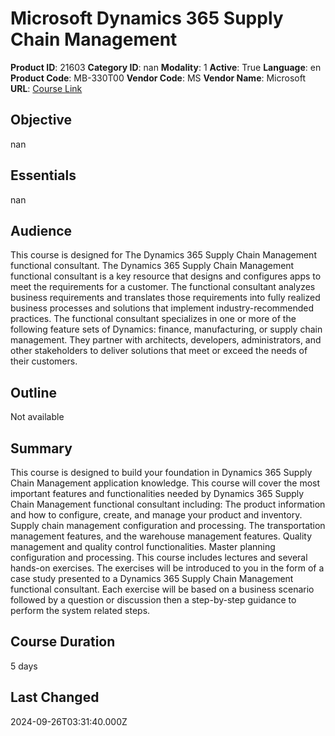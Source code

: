 # Microsoft Dynamics 365 Supply Chain Management

**Product ID**: 21603
**Category ID**: nan
**Modality**: 1
**Active**: True
**Language**: en
**Product Code**: MB-330T00
**Vendor Code**: MS
**Vendor Name**: Microsoft
**URL**: [Course Link](https://www.fastlaneus.com/course/microsoft-mb-330t00)

## Objective
nan

## Essentials
nan

## Audience
This course is designed for The Dynamics 365 Supply Chain Management functional consultant. The Dynamics 365 Supply Chain Management functional consultant is a key resource that designs and configures apps to meet the requirements for a customer. The functional consultant analyzes business requirements and translates those requirements into fully realized business processes and solutions that implement industry-recommended practices. The functional consultant specializes in one or more of the following feature sets of Dynamics: finance, manufacturing, or supply chain management. They partner with architects, developers, administrators, and other stakeholders to deliver solutions that meet or exceed the needs of their customers.

## Outline
Not available

## Summary
This course is designed to build your foundation in Dynamics 365 Supply Chain Management application knowledge. This course will cover the most important features and functionalities needed by Dynamics 365 Supply Chain Management functional consultant including: The product information and how to configure, create, and manage your product and inventory. Supply chain management configuration and processing. The transportation management features, and the warehouse management features. Quality management and quality control functionalities. Master planning configuration and processing. This course includes lectures and several hands-on exercises. The exercises will be introduced to you in the form of a case study presented to a Dynamics 365 Supply Chain Management functional consultant. Each exercise will be based on a business scenario followed by a question or discussion then a step-by-step guidance to perform the system related steps.

## Course Duration
5 days

## Last Changed
2024-09-26T03:31:40.000Z
